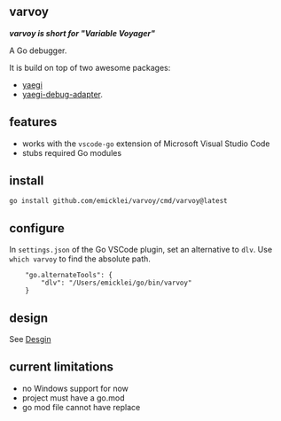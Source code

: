## varvoy

**_varvoy is short for "Variable Voyager"_** 

A Go debugger.
 
It is build on top of two awesome packages:
- [yaegi](https://github.com/traefik/yaegi)
- [yaegi-debug-adapter](https://github.com/traefik-contrib/yaegi-debug-adapter).

## features

- works with the `vscode-go` extension of Microsoft Visual Studio Code
- stubs required Go modules

## install

```
go install github.com/emicklei/varvoy/cmd/varvoy@latest
```

## configure

In `settings.json` of the Go VSCode plugin, set an alternative to `dlv`.
Use `which varvoy` to find the absolute path.

```
    "go.alternateTools": {
        "dlv": "/Users/emicklei/go/bin/varvoy"
    }
```

## design

See [Desgin](./doc/DESIGN.md)


## current limitations

- no Windows support for now
- project must have a go.mod
- go mod file cannot have replace
